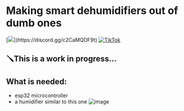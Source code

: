 # Making smart dehumidifiers out of dumb ones
[![](https://dcbadge.limes.pink/api/server/(https://discord.gg/c2CaMQDF9t))](https://discord.gg/c2CaMQDF9t)
[![TikTok](https://img.shields.io/badge/TikTok-000000?style=for-the-badge&logo=tiktok&logoColor=white)](https://www.tiktok.com/@muffin_tech_)
## 🪛This is a work in progress... 

## What is needed:
- esp32 microcontroller
-  a humidifier similar to this one ![image](https://github.com/user-attachments/assets/cbd22878-06eb-4e55-b2ad-fe5e8485a72d)

